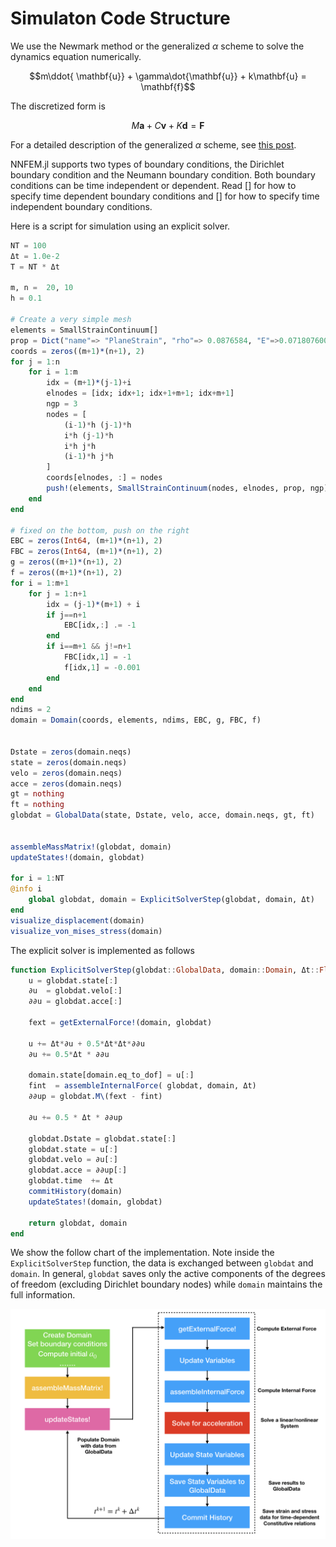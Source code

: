 # Simulaton Code Structure  

We use the Newmark method or the generalized $\alpha$ scheme to solve the dynamics equation numerically. 

$$m\ddot{ \mathbf{u}} + \gamma\dot{\mathbf{u}} + k\mathbf{u} = \mathbf{f}$$

The discretized form is 

$$M\mathbf{a} + C\mathbf v + K \mathbf d = \mathbf F$$

For a detailed description of the generalized $\alpha$ scheme, see [this post](https://kailaix.github.io/ADCME.jl/dev/alphascheme/). 


NNFEM.jl supports two types of boundary conditions, the Dirichlet boundary condition and the Neumann boundary condition. Both boundary conditions can be time independent or dependent. Read [] for how to specify time dependent boundary conditions and [] for how to specify time independent boundary conditions. 


Here is a script for simulation using an explicit solver. 
```julia
NT = 100
Δt = 1.0e-2
T = NT * Δt

m, n =  20, 10
h = 0.1

# Create a very simple mesh
elements = SmallStrainContinuum[]
prop = Dict("name"=> "PlaneStrain", "rho"=> 0.0876584, "E"=>0.07180760098, "nu"=>0.4)
coords = zeros((m+1)*(n+1), 2)
for j = 1:n
    for i = 1:m
        idx = (m+1)*(j-1)+i 
        elnodes = [idx; idx+1; idx+1+m+1; idx+m+1]
        ngp = 3
        nodes = [
            (i-1)*h (j-1)*h
            i*h (j-1)*h
            i*h j*h
            (i-1)*h j*h
        ]
        coords[elnodes, :] = nodes
        push!(elements, SmallStrainContinuum(nodes, elnodes, prop, ngp))
    end
end

# fixed on the bottom, push on the right
EBC = zeros(Int64, (m+1)*(n+1), 2)
FBC = zeros(Int64, (m+1)*(n+1), 2)
g = zeros((m+1)*(n+1), 2)
f = zeros((m+1)*(n+1), 2)
for i = 1:m+1
    for j = 1:n+1
        idx = (j-1)*(m+1) + i 
        if j==n+1
            EBC[idx,:] .= -1
        end
        if i==m+1 && j!=n+1
            FBC[idx,1] = -1
            f[idx,1] = -0.001
        end
    end
end
ndims = 2
domain = Domain(coords, elements, ndims, EBC, g, FBC, f)


Dstate = zeros(domain.neqs)
state = zeros(domain.neqs)
velo = zeros(domain.neqs)
acce = zeros(domain.neqs)
gt = nothing
ft = nothing
globdat = GlobalData(state, Dstate, velo, acce, domain.neqs, gt, ft)


assembleMassMatrix!(globdat, domain)
updateStates!(domain, globdat)

for i = 1:NT
@info i 
    global globdat, domain = ExplicitSolverStep(globdat, domain, Δt)
end
visualize_displacement(domain)
visualize_von_mises_stress(domain)
```

The explicit solver is implemented as follows

```julia
function ExplicitSolverStep(globdat::GlobalData, domain::Domain, Δt::Float64)
    u = globdat.state[:]
    ∂u  = globdat.velo[:]
    ∂∂u = globdat.acce[:]

    fext = getExternalForce!(domain, globdat)

    u += Δt*∂u + 0.5*Δt*Δt*∂∂u
    ∂u += 0.5*Δt * ∂∂u
    
    domain.state[domain.eq_to_dof] = u[:]
    fint  = assembleInternalForce( globdat, domain, Δt)
    ∂∂up = globdat.M\(fext - fint)

    ∂u += 0.5 * Δt * ∂∂up

    globdat.Dstate = globdat.state[:]
    globdat.state = u[:]
    globdat.velo = ∂u[:]
    globdat.acce = ∂∂up[:]
    globdat.time  += Δt
    commitHistory(domain)
    updateStates!(domain, globdat)

    return globdat, domain
end
```

We show the follow chart of the implementation. Note inside the `ExplicitSolverStep` function, the data is exchanged between `globdat` and `domain`. In general, `globdat` saves only the active components of the degrees of freedom (excluding Dirichlet boundary nodes) while `domain` maintains the full information. 



![image-20200409172855057](./assets/flowchart.png)